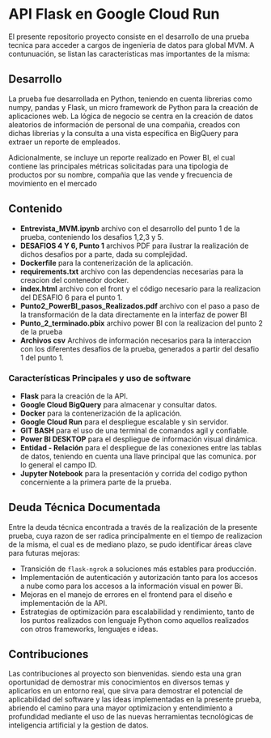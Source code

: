 # API Flask en Google Cloud Run

El presente repositorio proyecto consiste en el desarrollo de una prueba tecnica para acceder a cargos de ingenieria de datos para global MVM. A contunuación, se listan las caracteristicas mas importantes de la misma:

## Desarrollo

La prueba fue desarrollada en Python, teniendo en cuenta librerias como numpy, pandas y Flask, un micro framework de Python para la creación de aplicaciones web. La lógica de negocio se centra en la creación de datos aleatorios de información de personal de una compañia, creados con dichas librerias y la consulta a una vista específica en BigQuery para extraer un reporte de empleados.

Adicionalmente, se incluye un reporte realizado en Power BI, el cual contiene las principales métricas solicitadas para una tipologia de productos por su nombre, compañia que las vende y frecuencia de movimiento en el mercado

## Contenido

- **Entrevista_MVM.ipynb** archivo con el desarrollo del punto 1 de la prueba, conteniendo los desafios 1,2,3 y 5.
- **DESAFIOS 4 Y 6, Punto 1** archivos PDF para ilustrar la realización de dichos desafios por a parte, dada su complejidad.
- **Dockerfile** para la contenerización de la aplicación.
- **requirements.txt** archivo con las dependencias necesarias para la creacion del contenedor docker.
- **index.html** archivo con el front y el código necesario para la realizacion del DESAFIO 6 para el punto 1.
- **Punto2_PowerBI_pasos_Realizados.pdf** archivo con el paso a paso de la transformación de la data directamente en la interfaz de power BI
- **Punto_2_terminado.pbix** archivo power BI con la realizacion del punto 2 de la prueba
- **Archivos csv** Archivos de información necesarios para la interaccion con los diferentes desafios de la prueba, generados a partir del desafio 1 del punto 1.


### Características Principales y uso de software

- **Flask** para la creación de la API.
- **Google Cloud BigQuery** para almacenar y consultar datos.
- **Docker** para la contenerización de la aplicación.
- **Google Cloud Run** para el despliegue escalable y sin servidor.
- **GIT BASH** para el uso de una terminal de comandos agil y confiable.
- **Power BI DESKTOP** para el despliegue de información visual dinámica.
- **Entidad - Relación** para el despliegue de las conexiones entre las tablas de datos, teniendo en cuenta una llave principal que las comunica. por lo general el campo ID.
- **Jupyter Notebook** para la presentación y corrida del codigo python concerniente a la primera parte de la prueba.

## Deuda Técnica Documentada

Entre la deuda técnica encontrada a través de la realización de la presente prueba, cuya razon de ser radica principalmente en el tiempo de realizacion de la misma, el cual es de mediano plazo, se pudo identificar áreas clave para futuras mejoras:

- Transición de `flask-ngrok` a soluciones más estables para producción.
- Implementación de autenticación y autorización tanto para los accesos a nube como para los accesos a la información visual en power Bi.
- Mejoras en el manejo de errores en el frontend para el diseño e implementación de la API.
- Estrategias de optimización para escalabilidad y rendimiento, tanto de los puntos realizados con lenguaje Python como aquellos realizados con otros frameworks, lenguajes e ideas.


## Contribuciones

Las contribuciones al proyecto son bienvenidas. siendo esta una gran oportunidad de demostrar mis conocimientos en diversos temas y aplicarlos en un entorno real, que sirva para demostrar el potencial de aplicabilidad del software y las ideas implementadas en la presente prueba, abriendo el camino para una mayor optimizacion y entendimiento a profundidad mediante el uso de las nuevas herramientas tecnológicas de inteligencia artificial y la gestion de datos.


